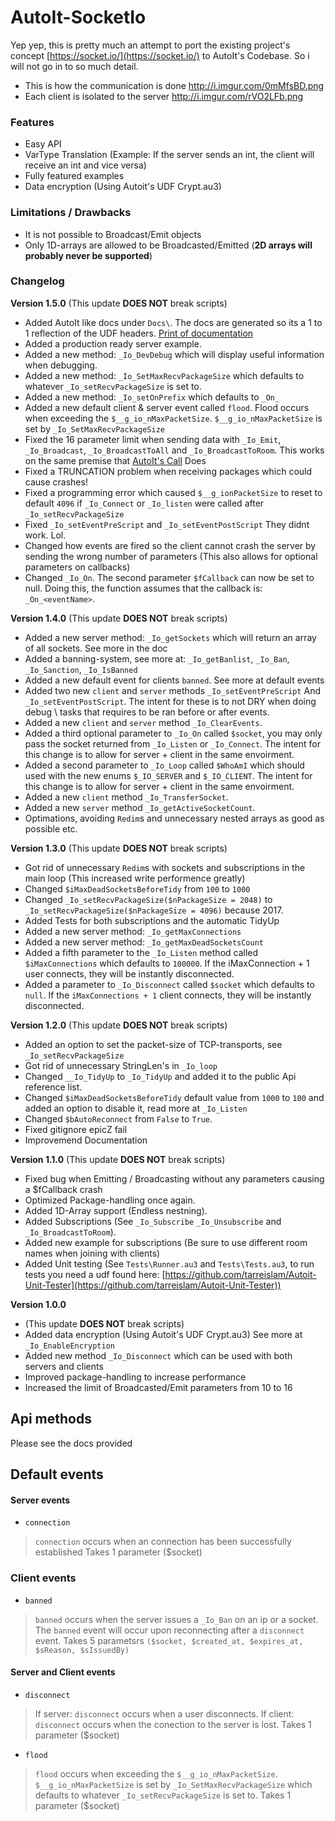 # AutoIt-SocketIo

Yep yep, this is pretty much an attempt to port the existing project's concept [https://socket.io/](https://socket.io/) to AutoIt's Codebase. So i will not go in to so much detail.


* This is how the communication is done http://i.imgur.com/0mMfsBD.png
* Each client is isolated to the server http://i.imgur.com/rVO2LFb.png


### Features
* Easy API
* VarType Translation (Example: If the server sends an int, the client will receive an int and vice versa)
* Fully featured examples
* Data encryption (Using Autoit's UDF Crypt.au3)

### Limitations / Drawbacks
* It is not possible to Broadcast/Emit objects
* Only 1D-arrays are allowed to be Broadcasted/Emitted (**2D arrays will probably never be supported**)

### Changelog

**Version 1.5.0** (This update **DOES NOT** break scripts)
 * Added AutoIt like docs under `Docs\`. The docs are generated so its a 1 to 1 reflection of the UDF headers. [Print of documentation](https://i.imgur.com/EPnIgSn.png)
 * Added a production ready server example.
 * Added a new method: `_Io_DevDebug` which will display useful information when debugging.
 * Added a new method: `_Io_SetMaxRecvPackageSize` which defaults to whatever `_Io_setRecvPackageSize` is set to.
 * Added a new method: `_Io_setOnPrefix` which defaults to `_On_`
 * Added a new default client & server event called `flood`. Flood occurs when exceeding the `$__g_io_nMaxPacketSize`. `$__g_io_nMaxPacketSize` is set by `_Io_SetMaxRecvPackageSize`
 * Fixed the 16 parameter limit when sending data with `_Io_Emit`, `_Io_Broadcast`, `_Io_BroadcastToAll` and `_Io_BroadcastToRoom`. This works on the same premise that [AutoIt's Call](https://www.autoitscript.com/autoit3/docs/functions/Call.htm) Does
 * Fixed a TRUNCATION problem when receiving packages which could cause crashes!
 * Fixed a programming error which caused `$__g_ionPacketSize` to reset to default `4096` if `_Io_Connect` or `_Io_listen` were called after `_Io_setRecvPackageSize`
 * Fixed `_Io_setEventPreScript` and `_Io_setEventPostScript` They didnt work. Lol.
 * Changed how events are fired so the client cannot crash the server by sending the wrong number of parameters (This also allows for optional parameters on callbacks)
 * Changed `_Io_On`. The second parameter `$fCallback` can now be set to null. Doing this, the function assumes that the callback is: `_On_<eventName>`.

**Version 1.4.0** (This update **DOES NOT** break scripts)
 * Added a new server method: `_Io_getSockets` which will return an array of all sockets. See more in the doc
 * Added a banning-system, see more at: `_Io_getBanlist`, `_Io_Ban`, `_Io_Sanction`, `_Io_IsBanned`
 * Added a new default event for clients `banned`. See more at default events
 * Added two new `client` and `server` methods `_Io_setEventPreScript` And `_Io_setEventPostScript`. The intent for these is to not DRY when doing debug \ tasks that requires to be ran before or after events.
 * Added a new `client` and `server` method `_Io_ClearEvents`.
 * Added a third optional parameter to `_Io_On` called `$socket`, you may only pass the socket returned from `_Io_Listen` or `_Io_Connect`. The intent for this change is to allow for server + client in the same envoirment.
 * Added a second parameter to `_Io_Loop` called `$WhoAmI` which should used with the new enums `$_IO_SERVER` and `$_IO_CLIENT`. The intent for this change is to allow for server + client in the same envoirment.
 * Added a new `client` method `_Io_TransferSocket`.
 * Added a new `server` method `_Io_getActiveSocketCount`.
 * Optimations, avoiding `Redim`s and unnecessary nested arrays as good as possible etc.

**Version 1.3.0** (This update **DOES NOT** break scripts)
 * Got rid of unnecessary `Redim`s with sockets and subscriptions in the main loop (This increased write performence greatly)
 * Changed `$iMaxDeadSocketsBeforeTidy` from `100` to `1000`
 * Changed `_Io_setRecvPackageSize($nPackageSize = 2048)` to `_Io_setRecvPackageSize($nPackageSize = 4096)` because 2017.
 * Added Tests for both subscriptions and the automatic TidyUp
 * Added a new server method: `_Io_getMaxConnections`
 * Added a new server method: `_Io_getMaxDeadSocketsCount`
 * Added a fifth parameter to the `_Io_Listen` method called `$iMaxConnections` which defaults to `100000`. If the iMaxConnection + 1 user connects, they will be instantly disconnected.
 * Added a parameter to `_Io_Disconnect` called `$socket` which defaults to `null`.  If the `iMaxConnections + 1` client connects, they will be instantly disconnected.


**Version 1.2.0** (This update **DOES NOT** break scripts)
 * Added an option to set the packet-size of TCP-transports, see `_Io_setRecvPackageSize`
 * Got rid of unnecessary StringLen's in `_Io_loop`
 * Changed `__Io_TidyUp` to `_Io_TidyUp` and added it to the public Api reference list.
 * Changed `$iMaxDeadSocketsBeforeTidy` default value from `1000` to `100` and added an option to disable it, read more at `_Io_Listen`
 * Changed `$bAutoReconnect` from `False` to `True`.
 * Fixed gitignore epicZ fail
 * Improvemend Documentation

**Version 1.1.0** (This update **DOES NOT** break scripts)
 * Fixed bug when Emitting / Broadcasting without any parameters causing a $fCallback crash
 * Optimized Package-handling once again.
 * Added 1D-Array support (Endless nestning).
 * Added Subscriptions (See `_Io_Subscribe` `_Io_Unsubscribe` and `_Io_BroadcastToRoom`).
 * Added new example for subscriptions (Be sure to use different room names when joining with clients)
 * Added Unit testing (See `Tests\Runner.au3` and `Tests\Tests.au3`, to run tests you need a udf found here: [https://github.com/tarreislam/Autoit-Unit-Tester](https://github.com/tarreislam/Autoit-Unit-Tester))

**Version 1.0.0**
 * (This update **DOES NOT** break scripts)
 * Added data encryption (Using Autoit's UDF Crypt.au3) See more at `_Io_EnableEncryption`
 * Added new method `_Io_Disconnect` which can be used with both servers and clients
 * Improved package-handling to increase performance
 * Increased the limit of Broadcasted/Emit parameters from 10 to 16


## Api methods
 Please see the docs provided

## Default events

#### Server events
* `connection`

> `connection` occurs when an connection has been successfully established
> Takes 1 parameter ($socket)


### Client events

* `banned`

> `banned` occurs when the server issues a `_Io_Ban` on an ip or a socket. The `banned` event will occur upon reconnecting after a `disconnect` event.
> Takes 5 parametsrs `($socket, $created_at, $expires_at, $sReason, $sIssuedBy)`

#### Server and Client events
* `disconnect`

> If server: `disconnect` occurs when a user disconnects. If client: `disconnect` occurs when the conection to the server is lost.
> Takes 1 parameter ($socket)

* `flood`

> `flood` occurs when exceeding the `$__g_io_nMaxPacketSize`. `$__g_io_nMaxPacketSize` is set by `_Io_SetMaxRecvPackageSize` which defaults to whatever `_Io_setRecvPackageSize` is set to.
> Takes 1 parameter ($socket)